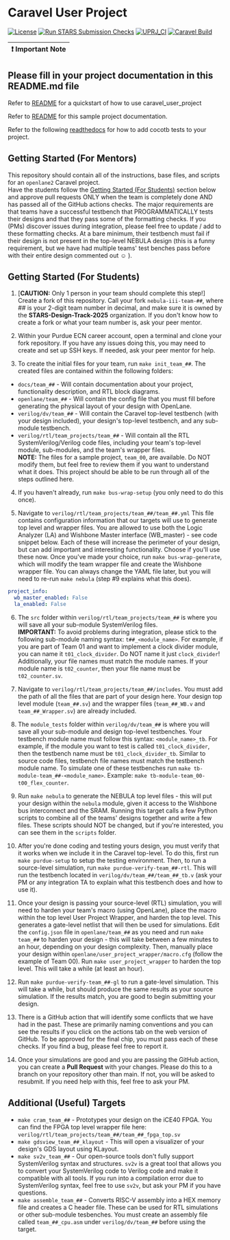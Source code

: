 # Caravel User Project

[![License](https://img.shields.io/badge/License-Apache%202.0-blue.svg)](https://opensource.org/licenses/Apache-2.0) [![Run STARS Submission Checks](https://github.com/STARS-Design-Track-2025/nebula-iii/actions/workflows/stars_submission_checks.yml/badge.svg)](https://github.com/STARS-Design-Track-2025/nebula-iii/actions/workflows/stars_submission_checks.yml) [![UPRJ_CI](https://github.com/efabless/caravel_project_example/actions/workflows/user_project_ci.yml/badge.svg)](https://github.com/efabless/caravel_project_example/actions/workflows/user_project_ci.yml) [![Caravel Build](https://github.com/efabless/caravel_project_example/actions/workflows/caravel_build.yml/badge.svg)](https://github.com/efabless/caravel_project_example/actions/workflows/caravel_build.yml)

| :exclamation: Important Note            |
|-----------------------------------------|

## Please fill in your project documentation in this README.md file 

Refer to [README](docs/source/index.rst#section-quickstart) for a quickstart of how to use caravel_user_project

Refer to [README](docs/source/index.rst) for this sample project documentation. 

Refer to the following [readthedocs](https://caravel-sim-infrastructure.readthedocs.io/en/latest/index.html) for how to add cocotb tests to your project. 

## Getting Started (For Mentors)

This repository should contain all of the instructions, base files, and scripts for an `openlane2` Caravel project.  
Have the students follow the [Getting Started (For Students)](https://github.com/STARS-Design-Track-2025/nebula-iii?tab=readme-ov-file#getting-started-for-students) section below and approve pull requests ONLY when the 
team is completely done AND has passed all of the GitHub actions checks. The major requirements are that teams have a successful 
testbench that PROGRAMMATICALLY tests their designs and that they pass some of the formatting checks. If you (PMs) 
discover issues during integration, please feel free to update / add to these formatting checks. At a bare minimum, 
their testbench must fail if their design is not present in the top-level NEBULA design (this is a funny requirement, but we 
have had multiple teams' test benches pass before with their entire design commented out ☺ ).

## Getting Started (For Students)

1. [**CAUTION:** Only 1 person in your team should complete this step!] Create a fork of this repository. Call your fork `nebula-iii-team-##`, where ## is your 2-digit team number in decimal, and make sure it is owned by the **STARS-Design-Track-2025** organization. If you don't know how to create a fork or what your team number is, ask your peer mentor.

2. Within your Purdue ECN career account, open a terminal and clone your fork repository. If you have any issues doing this, you may need to create and set up SSH keys. If needed, ask your peer mentor for help.

3. To create the initial files for your team, run `make init_team_##`. The created files are contained within the following folders:
* `docs/team_##` - Will contain documentation about your project, functionality description, and RTL block diagrams.
* `openlane/team_##` - Will contain the config file that you must fill before generating the physical layout of your design with OpenLane.
* `verilog/dv/team_##` - Will contain the Caravel top-level testbench (with your design included), your design's top-level testbench, and any sub-module testbench.
* `verilog/rtl/team_projects/team_##` - Will contain all the RTL SystemVerilog/Verilog code files, including your team's top-level module, sub-modules, and the team's wrapper files.<br>
**NOTE:** The files for a sample project, `team_00`, are available. Do NOT modify them, but feel free to review them if you want to understand what it does. This project should be able to be run through all of the steps outlined here.

4. If you haven't already, run `make bus-wrap-setup` (you only need to do this once).

5. Navigate to `verilog/rtl/team_projects/team_##/team_##.yml`
This file contains configuration information that our targets will use to generate top level and wrapper files.
You are allowed to use both the Logic Analyzer (LA) and Wishbone Master interface (WB_master) - see code snippet below. Each of these
will increase the perimeter of your design, but can add important and interesting functionality. Choose if you'll use these now. Once you've made your choice, run `make bus-wrap-generate`, which will modify the team wrapper file and create the Wishbone wrapper file. You can always change the YAML file later, but you will need to re-run `make nebula` (step #9 explains what this does).

```yaml
project_info:
  wb_master_enabled: False
  la_enabled: False
```

6. The `src` folder within `verilog/rtl/team_projects/team_##` is where you will save all your sub-module SystemVerilog files.<br>
**IMPORTANT:** To avoid problems during integration, please stick to the following sub-module naming syntax: `t##_<module_name>`. For example, if you are part of Team 01 and want to implement a clock divider module, you can name it `t01_clock_divider`. Do NOT name it just `clock_divider`! Additionally, your file names must match the module names. If your module name is `t02_counter`, then your file name must be `t02_counter.sv`.

7. Navigate to `verilog/rtl/team_projects/team_##/includes`. You must add the path of all the files that are part of your design here. Your design top level module (`team_##.sv`) and the wrapper files (`team_##_WB.v` and `team_##_Wrapper.sv`) are already included.

8. The `module_tests` folder within `verilog/dv/team_##` is where you will save all your sub-module and design top-level testbenches. Your testbench module name must follow this syntax: `<module_name>_tb`. For example, if the module you want to test is called `t01_clock_divider`, then the testbench name must be `t01_clock_divider_tb`. Similar to source code files, testbench file names must match the testbench module name. To simulate one of these testbenches run `make tb-module-team_##-<module_name>`. Example: `make tb-module-team_00-t00_flex_counter`.

9. Run `make nebula` to generate the NEBULA top level files - this will put your design within the `nebula` module, given it access to the Wishbone bus interconnect and the SRAM. Running this target calls a few Python scripts to combine all of the teams' designs together and write a few files. These scripts should NOT be changed, but if you're interested, you can see them in the `scripts` folder.

10. After you're done coding and testing yours design, you must verify that it works when we include it in the Caravel top-level. To do this, first run `make purdue-setup` to setup the testing environment. Then, to run a source-level simulation, run `make purdue-verify-team_##-rtl`. This will run the testbench located in `verilog/dv/team_##/team_##_tb.v` (ask your PM or any integration TA to explain what this testbench does and how to use it).

11. Once your design is passing your source-level (RTL) simulation, you will need to harden your team's macro (using OpenLane), place the macro within the top level User Project Wrapper, and harden the top level. This generates a gate-level netlist that will then be used for simulations. Edit the `config.json` file in `openlane/team_##` as you need and run `make team_##` to harden your design - this will take between a few minutes to an hour, depending on your design complexity. Then, manually place your design within `openlane/user_project_wrapper/macro.cfg` (follow the example of Team 00). Run `make user_project_wrapper` to harden the top level. This will take a while (at least an hour).

12. Run `make purdue-verify-team_##-gl` to run a gate-level simulation. This will take a while, but should produce the same results as your source simulation. If the results match, you are good to begin submitting your design.

13. There is a GitHub action that will identify some conflicts that we have had in the past. These are primarily naming conventions and you can see the results if you click on the actions tab on the web version of GitHub. To be approved for the final chip, you must pass each of these checks. If you find a bug, please feel free to report it.

14. Once your simulations are good and you are passing the GitHub action, you can create a **Pull Request** with your changes. Please do this to a branch on your repository other than main. If not, you will be asked to resubmit. If you need help with this, feel free to ask your PM.

## Additional (Useful) Targets
* `make cram_team_##` - Prototypes your design on the iCE40 FPGA. You can find the FPGA top level wrapper file here: `verilog/rtl/team_projects/team_##/team_##_fpga_top.sv`
* `make gdsview_team_##_klayout` - This will open a visualizer of your design's GDS layout using KLayout.
* `make sv2v_team_##` - Our open-source tools don't fully support SystemVerilog syntax and structures. `sv2v` is a great tool that allows you to convert your SystemVerilog code to Verilog code and make it compatible with all tools. If you run into a compilation error due to SystemVerilog syntax, feel free to use `sv2v`, but ask your PM if you have questions.
* `make assemble_team_##` - Converts RISC-V assembly into a HEX memory file and creates a C header file. These can be used for RTL simulations or other sub-module tesbenches. You must create an assembly file called `team_##_cpu.asm` under `verilog/dv/team_##` before using the target.
